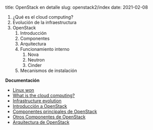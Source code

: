 title: OpenStack en detalle
slug: openstack2/index
date: 2021-02-08

1. ¿Qué es el cloud computing?
1. Evolución de la infraestructura
1. OpenStack
    1. Introducción
	1. Componentes
	1. Arquitectura
	1. Funcionamiento interno
	    1. Nova
		1. Neutron
		1. Cinder
	1. Mecanismos de instalación

**Documentación**

* [Linux won](https://iesgn.github.io/cloudandrelated/linux-won.html#/)
* [What is the cloud computing?](https://iesgn.github.io/cloudandrelated/intro-cloud.html#/)
* [Infrastructure evolution](https://iesgn.github.io/cloudandrelated/infra-evolution.html#/)
* [Introducción a OpenStack](https://iesgn.github.io/curso-ual17/presentacion_openstack.html#/)
* [Componentes principales de OpenStack](https://iesgn.github.io/curso-ual17/componentes_core.html#/)
* [Otros Componentes de OpenStack](https://iesgn.github.io/curso-ual17/otros_componentes.html#/)
* [Arquitectura de OpenStack](https://iesgn.github.io/curso-ual17/arquitectura.html#/)

